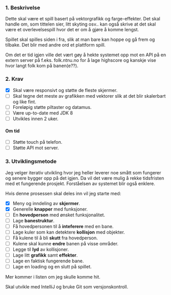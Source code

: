 ### 1. Beskrivelse

Dette skal være et spill basert på vektorgrafikk og farge-effekter. Det skal handle om, som tittelen sier, litt skyting osv.. kan også skrive at det skal være et overlevelsespill hvor det er om å gjøre å komme lengst.

Spillet skal spilles siden i fra, slik at man bare kan hoppe og gå frem og tilbake. Det blir med andre ord et plattform spill.

Om det er tid igjen ville det vært gøy å hekte systemet opp mot en API på en extern server på f.eks. folk.ntnu.no for å lage highscore og kanskje vise hvor langt folk kom på banen(e??).

### 2. Krav

- [x] Skal være responsivt og støtte de fleste skjermer.
- [ ] Skal tegne det meste av grafikken med vektorer slik at det blir skalerbart og like fint.
- [ ] Foreløpig støtte piltaster og datamus.
- [ ] Være up-to-date med JDK 8
- [ ] Utvikles innen 2 uker.

#### Om tid

- [ ] Støtte touch på telefon.
- [ ] Støtte API mot server.
 
### 3. Utviklingsmetode

Jeg velger iterativ utvikling hvor jeg heller leverer noe smått som fungerer og senere bygger opp på det igjen. Da vil det være mulig å rekke tidsfristen med et fungerende prosjekt. Forståelsen av systemet blir også enklere.

Hvis denne prosessen skal deles inn vil jeg starte med:
- [x] Meny og inndeling av **skjermer**.
- [x] Generelle **knapper** med funksjoner.
- [ ] En **hovedperson** med ønsket funksjonalitet.
- [ ] Lage **banestruktur**.
- [ ] Få hovedpersonen til å **inteferere** med en bane.
- [ ] Lage kuler som kan detektere **kollisjon** med objekter.
- [ ] Få kulene til å bli **skutt** fra hovedperson.
- [ ] Kulene skal kunne **endre** banen på visse områder.
- [ ] Legge til **lyd** av kollisjoner.
- [ ] Lage litt **grafikk** samt **effekter**.
- [ ] Lage en faktisk fungerende bane.
- [ ] Lage en loading og en slutt på spillet.

Mer kommer i listen om jeg skulle komme hit.

Skal utvikle med IntelliJ og bruke Git som versjonskontroll.
